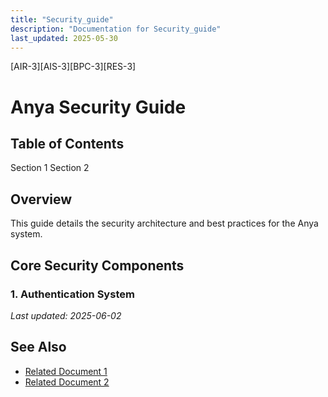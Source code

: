 ```yaml
---
title: "Security_guide"
description: "Documentation for Security_guide"
last_updated: 2025-05-30
---
```

[AIR-3][AIS-3][BPC-3][RES-3]


<!-- markdownlint-disable MD013 line-length -->

# Anya Security Guide

## Table of Contents

 Section 1
 Section 2


## Overview

This guide details the security architecture and best practices for the Anya system.

## Core Security Components

### 1. Authentication System


*Last updated: 2025-06-02*

## See Also

- [Related Document 1](../INSTALLATION.md)
- [Related Document 2](../INSTALLATION_REVIEW.md)
